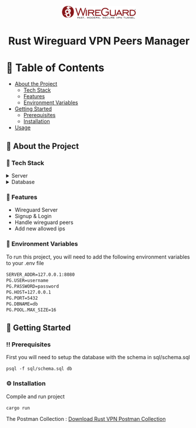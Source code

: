 <div align="center">

  <img src="wireguard.svg" alt="logo" width="200" height="auto" />
  <h1>Rust Wireguard VPN Peers Manager</h1>
  
</div>

<!-- Table of Contents -->
# :notebook_with_decorative_cover: Table of Contents

- [About the Project](#star2-about-the-project)
  * [Tech Stack](#space_invader-tech-stack)
  * [Features](#dart-features)
  * [Environment Variables](#key-environment-variables)
- [Getting Started](#toolbox-getting-started)
  * [Prerequisites](#bangbang-prerequisites)
  * [Installation](#gear-installation)
- [Usage](#eyes-usage)

<!-- About the Project -->
## :star2: About the Project

<!-- TechStack -->
### :space_invader: Tech Stack

<details>
  <summary>Server</summary>
  <ul>
    <li><a href="https://www.rust-lang.org/">Rust</a></li>
    <li><a href="https://actix.rs/">Actix</a></li>
    <li><a href="https://github.com/zarvd/wiretun/">Wiretun</a></li>
  </ul>
</details>

<details>
<summary>Database</summary>
  <ul>
    <li><a href="https://www.postgresql.org/">PostgreSQL</a></li>
  </ul>
</details>

<!-- Features -->
### :dart: Features

- Wireguard Server
- Signup & Login
- Handle wireguard peers
- Add new allowed ips

<!-- Env Variables -->
### :key: Environment Variables

To run this project, you will need to add the following environment variables to your .env file

```
SERVER_ADDR=127.0.0.1:8080
PG.USER=username
PG.PASSWORD=password
PG.HOST=127.0.0.1
PG.PORT=5432
PG.DBNAME=db
PG.POOL.MAX_SIZE=16
```
<!-- Getting Started -->
## :toolbox: Getting Started

<!-- Prerequisites -->
### :bangbang: Prerequisites

First you will need to setup the database with the schema in sql/schema.sql

```shell
psql -f sql/schema.sql db
```
<!-- Installation -->
### :gear: Installation

Compile and run project

```shell
cargo run
```

The Postman Collection : [Download Rust VPN Postman Collection](Rust%20VPN.postman_collection.json)

